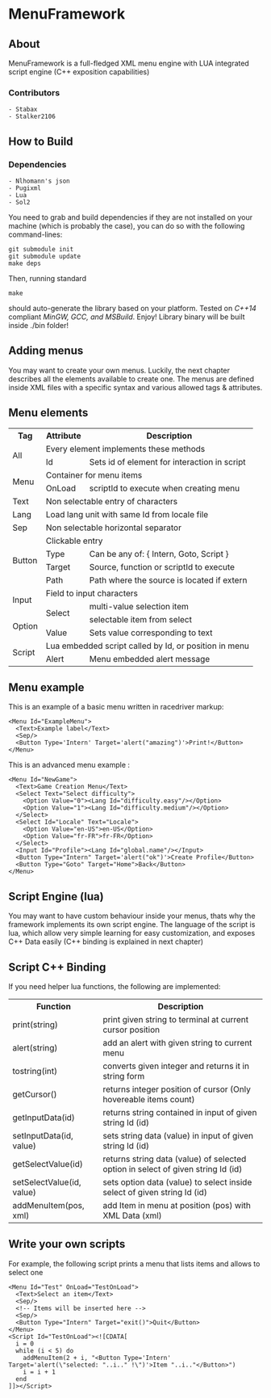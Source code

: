 
# MenuFramework

## About

MenuFramework is a full-fledged XML menu engine with LUA integrated script engine (C++ exposition capabilities)

### Contributors

	- Stabax
	- Stalker2106

## How to Build ###

### Dependencies ###

	- Nlhomann's json
	- Pugixml
	- Lua
	- Sol2

You need to grab and build dependencies if they are not installed on your machine (which is probably the case),
you can do so with the following command-lines:

    git submodule init
    git submodule update
    make deps

Then, running standard

    make

should auto-generate the library based on your platform.
Tested on *C++14* compliant *MinGW, GCC, and MSBuild*.
Enjoy! Library binary will be built inside ./bin folder!

## Adding menus

You may want to create your own menus. Luckily, the next chapter describes all the elements available to create one.
The menus are defined inside XML files with a specific syntax and various allowed tags & attributes.

## Menu elements

<table style="width:100%;">
  <tr>
    <th>Tag</th>
    <th>Attribute</th>
    <th>Description</th>
  </tr>
  <!-- Generic -->
  <tr>
    <td rowspan="2">All</td>
    <td colspan="2">Every element implements these methods</td>
  </tr>
  <tr>
    <td>Id</td>
    <td>Sets id of element for interaction in script</td>
  </tr>
  <!-- Menu -->
  <tr>
    <td rowspan="2">Menu</td>
    <td colspan="2">Container for menu items</td>
  </tr>
  <tr>
    <td>OnLoad</td>
    <td>scriptId to execute when creating menu</td>
  </tr>
  <!-- Text -->
  <tr>
    <td rowspan="1">Text</td>
    <td colspan="2">Non selectable entry of characters</td>
  </tr>
  <!-- Lang -->
  <tr>
    <td rowspan="1">Lang</td>
    <td colspan="2">Load lang unit with same Id from locale file</td>
  </tr>
  <!-- Sep -->
  <tr>
    <td>Sep</td>
    <td colspan="2">Non selectable horizontal separator</td>
  </tr>
  <!-- Button -->
  <tr>
    <td rowspan="4">Button</td>
    <td colspan="2">Clickable entry</td>
  </tr>
  <tr>
    <td>Type</td>
    <td>Can be any of: { Intern, Goto, Script }</td>
  </tr>
  <tr>
    <td>Target</td>
    <td>Source, function or scriptId to execute</td>
  </tr>
  <tr>
    <td>Path</td>
    <td>Path where the source is located if extern</td>
  </tr>
  <!-- Input -->
  <tr>
    <td rowspan="2">Input</td>
    <td colspan="2">Field to input characters</td>
  </tr>
  <!-- Select -->
  <tr>
    <td rowspan="2">Select</td>
    <td colspan="2">multi-value selection item</td>
  </tr>
  <!-- Option -->
  <tr>
    <td rowspan="2">Option</td>
    <td colspan="2">selectable item from select</td>
  </tr>
  <tr>
    <td>Value</td>
    <td>Sets value corresponding to text</td>
  </tr>
  <!-- Script -->
  <tr>
    <td rowspan="2">Script</td>
    <td colspan="2">Lua embedded script called by Id, or position in menu</td>
  </tr>
  <!-- Alert -->
  <tr>
    <td rowspan="2">Alert</td>
    <td colspan="2">Menu embedded alert message</td>
  </tr>
</table>

## Menu example

This is an example of a basic menu written in racedriver markup:

    <Menu Id="ExampleMenu">
      <Text>Example label</Text>
      <Sep/>
      <Button Type='Intern' Target='alert("amazing")'>Print!</Button>
    </Menu>

This is an advanced menu example :

    <Menu Id="NewGame">
      <Text>Game Creation Menu</Text>
      <Select Text="Select difficulty">
        <Option Value="0"><Lang Id="difficulty.easy"/></Option>
        <Option Value="1"><Lang Id="difficulty.medium"/></Option>
      </Select>
      <Select Id="Locale" Text="Locale">
        <Option Value="en-US">en-US</Option>
        <Option Value="fr-FR">fr-FR</Option>
      </Select>
      <Input Id="Profile"><Lang Id="global.name"/></Input>
      <Button Type="Intern" Target='alert("ok")'>Create Profile</Button>
      <Button Type="Goto" Target="Home">Back</Button>
    </Menu>

## Script Engine (lua)

You may want to have custom behaviour inside your menus, thats why the framework implements its own script engine. The language of the script is lua, which allow very simple learning for easy customization, and exposes C++ Data easily (C++ binding is explained in next chapter)

## Script C++ Binding

If you need helper lua functions, the following are implemented:

<table style="width:100%;">
  <tr>
    <th>Function</th>
    <th>Description</th>
  </tr>
  <!-- Generic -->
  <tr>
    <td>print(string)</td>
    <td>print given string to terminal at current cursor position</td>
  </tr>
  <tr>
    <td>alert(string)</td>
    <td>add an alert with given string to current menu</td>
  </tr>
  <tr>
    <td>tostring(int)</td>
    <td>converts given integer and returns it in string form</td>
  </tr>
  <tr>
    <td>getCursor()</td>
    <td>returns integer position of cursor (Only hovereable items count)</td>
  </tr>
  <tr>
    <td>getInputData(id)</td>
    <td>returns string contained in input of given string Id (id)</td>
  </tr>
  <tr>
    <td>setInputData(id, value)</td>
    <td>sets string data (value) in input of given string Id (id)</td>
  </tr>
  <tr>
    <td>getSelectValue(id)</td>
    <td>returns string data (value) of selected option in select of given string Id (id)</td>
  </tr>
  <tr>
    <td>setSelectValue(id, value)</td>
    <td>sets option data (value) to select inside select of given string Id (id)</td>
  </tr>
  <tr>
    <td>addMenuItem(pos, xml)</td>
    <td>add Item in menu at position (pos) with XML Data (xml)</td>
  </tr>
</table>

## Write your own scripts

For example, the following script prints a menu that lists items and allows to select one

    <Menu Id="Test" OnLoad="TestOnLoad">
      <Text>Select an item</Text>
      <Sep/>
      <!-- Items will be inserted here -->
      <Sep/>
      <Button Type="Intern" Target="exit()">Quit</Button>
    </Menu>
    <Script Id="TestOnLoad"><![CDATA[
      i = 0
      while (i < 5) do
        addMenuItem(2 + i, "<Button Type='Intern' Target='alert(\"selected: "..i.." !\")'>Item "..i.."</Button>")
        i = i + 1
      end
    ]]></Script>